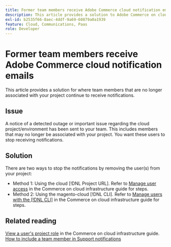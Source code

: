 ```yaml
---
title: Former team members receive Adobe Commerce cloud notification emails
description: This article provides a solution to Adobe Commerce on cloud infrastructure notification emails being sent to former team members.
exl-id: b2535f66-8aec-4ddf-9a69-60879a0a1939
feature: Cloud, Communications, Paas
role: Developer
---
```

# Former team members receive Adobe Commerce cloud notification emails

This article provides a solution for where team members that are no longer associated with your project continue to receive notifications.

## Issue

A notice of a detected outage or important issue regarding the cloud project/environment has been sent to your team. This includes members that may no longer be associated with your project. You want these users to stop receiving notifications.

## Solution

There are two ways to stop the notifications by removing the user(s) from your project:

* Method 1: Using the cloud [!DNL Project URL]. Refer to [Manage user access](https://experienceleague.adobe.com/docs/commerce-cloud-service/user-guide/project/user-access.html) in the Commerce on cloud infrastructure guide for steps.  
* Method 2: Using the magento-cloud [!DNL CLI]. Refer to [Manage users with the [!DNL CLI]](https://experienceleague.adobe.com/docs/commerce-cloud-service/user-guide/project/user-access.html#manage-users-with-the-cli) in the Commerce on cloud infrastructure guide for steps.

## Related reading

[View a user's project role](https://experienceleague.adobe.com/docs/commerce-cloud-service/user-guide/project/user-access.html#view-a-user’s-project-role) in the Commerce on cloud infrastructure guide.
[How to include a team member in Support notifications](https://experienceleague.adobe.com/docs/commerce-knowledge-base/kb/how-to/how-to-include-a-team-member-in-support-notifications.html)

